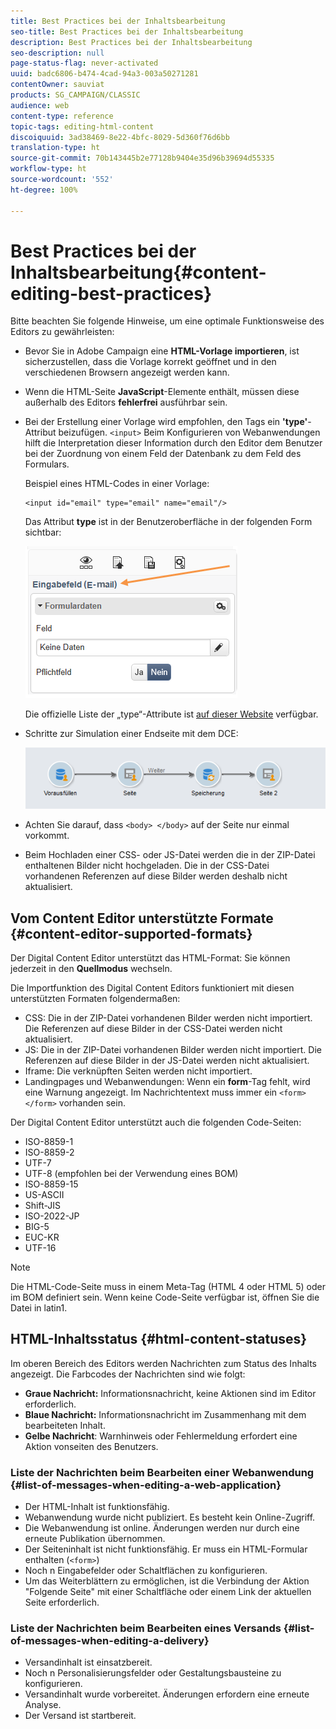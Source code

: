 ```yaml
---
title: Best Practices bei der Inhaltsbearbeitung
seo-title: Best Practices bei der Inhaltsbearbeitung
description: Best Practices bei der Inhaltsbearbeitung
seo-description: null
page-status-flag: never-activated
uuid: badc6806-b474-4cad-94a3-003a50271281
contentOwner: sauviat
products: SG_CAMPAIGN/CLASSIC
audience: web
content-type: reference
topic-tags: editing-html-content
discoiquuid: 3ad38469-8e22-4bfc-8029-5d360f76d6bb
translation-type: ht
source-git-commit: 70b143445b2e77128b9404e35d96b39694d55335
workflow-type: ht
source-wordcount: '552'
ht-degree: 100%

---
```



# Best Practices bei der Inhaltsbearbeitung{#content-editing-best-practices}

Bitte beachten Sie folgende Hinweise, um eine optimale Funktionsweise des Editors zu gewährleisten:

* Bevor Sie in Adobe Campaign eine **HTML-Vorlage importieren**, ist sicherzustellen, dass die Vorlage korrekt geöffnet und in den verschiedenen Browsern angezeigt werden kann.
* Wenn die HTML-Seite **JavaScript**-Elemente enthält, müssen diese außerhalb des Editors **fehlerfrei** ausführbar sein.
* Bei der Erstellung einer Vorlage wird empfohlen, den Tags ein **&#39;type&#39;**-Attribut beizufügen. `<input>` Beim Konfigurieren von Webanwendungen hilft die Interpretation dieser Information durch den Editor dem Benutzer bei der Zuordnung von einem Feld der Datenbank zu dem Feld des Formulars.

   Beispiel eines HTML-Codes in einer Vorlage:

   ```
   <input id="email" type="email" name="email"/>
   ```

   Das Attribut **type** ist in der Benutzeroberfläche in der folgenden Form sichtbar:

   ![](assets/dce_sidebar_inputtypechanges.png)

   Die offizielle Liste der „type“-Attribute ist [auf dieser Website](https://www.w3schools.com/tags/att_input_type.asp) verfügbar.

* Schritte zur Simulation einer Endseite mit dem DCE:

   ![](assets/dce_enchainement.png)

* Achten Sie darauf, dass `<body> </body>` auf der Seite nur einmal vorkommt.
* Beim Hochladen einer CSS- oder JS-Datei werden die in der ZIP-Datei enthaltenen Bilder nicht hochgeladen. Die in der CSS-Datei vorhandenen Referenzen auf diese Bilder werden deshalb nicht aktualisiert.

## Vom Content Editor unterstützte Formate {#content-editor-supported-formats}

Der Digital Content Editor unterstützt das HTML-Format: Sie können jederzeit in den **Quellmodus** wechseln.

Die Importfunktion des Digital Content Editors funktioniert mit diesen unterstützten Formaten folgendermaßen:

* CSS: Die in der ZIP-Datei vorhandenen Bilder werden nicht importiert. Die Referenzen auf diese Bilder in der CSS-Datei werden nicht aktualisiert.
* JS: Die in der ZIP-Datei vorhandenen Bilder werden nicht importiert. Die Referenzen auf diese Bilder in der JS-Datei werden nicht aktualisiert.
* Iframe: Die verknüpften Seiten werden nicht importiert.
* Landingpages und Webanwendungen: Wenn ein **form**-Tag fehlt, wird eine Warnung angezeigt. Im Nachrichtentext muss immer ein `<form> </form>` vorhanden sein.

Der Digital Content Editor unterstützt auch die folgenden Code-Seiten:

* ISO-8859-1
* ISO-8859-2
* UTF-7
* UTF-8 (empfohlen bei der Verwendung eines BOM)
* ISO-8859-15
* US-ASCII
* Shift-JIS
* ISO-2022-JP
* BIG-5
* EUC-KR
* UTF-16

>[!NOTE]
>
>Die HTML-Code-Seite muss in einem Meta-Tag (HTML 4 oder HTML 5) oder im BOM definiert sein. Wenn keine Code-Seite verfügbar ist, öffnen Sie die Datei in latin1.

## HTML-Inhaltsstatus {#html-content-statuses}

Im oberen Bereich des Editors werden Nachrichten zum Status des Inhalts angezeigt. Die Farbcodes der Nachrichten sind wie folgt:

* **Graue Nachricht:** Informationsnachricht, keine Aktionen sind im Editor erforderlich.
* **Blaue Nachricht:** Informationsnachricht im Zusammenhang mit dem bearbeiteten Inhalt.
* **Gelbe Nachricht**: Warnhinweis oder Fehlermeldung erfordert eine Aktion vonseiten des Benutzers.

### Liste der Nachrichten beim Bearbeiten einer Webanwendung {#list-of-messages-when-editing-a-web-application}

* Der HTML-Inhalt ist funktionsfähig.
* Webanwendung wurde nicht publiziert. Es besteht kein Online-Zugriff.
* Die Webanwendung ist online. Änderungen werden nur durch eine erneute Publikation übernommen.
* Der Seiteninhalt ist nicht funktionsfähig. Er muss ein HTML-Formular enthalten (`<form>`)
* Noch n Eingabefelder oder Schaltflächen zu konfigurieren.
* Um das Weiterblättern zu ermöglichen, ist die Verbindung der Aktion &quot;Folgende Seite&quot; mit einer Schaltfläche oder einem Link der aktuellen Seite erforderlich.

### Liste der Nachrichten beim Bearbeiten eines Versands {#list-of-messages-when-editing-a-delivery}

* Versandinhalt ist einsatzbereit.
* Noch n Personalisierungsfelder oder Gestaltungsbausteine zu konfigurieren.
* Versandinhalt wurde vorbereitet. Änderungen erfordern eine erneute Analyse.
* Der Versand ist startbereit.

